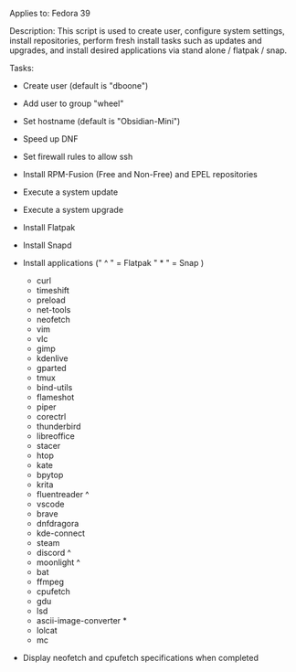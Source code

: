 Applies to: 
  Fedora 39

Description:
  This script is used to create user, configure system settings, install repositories, perform fresh install tasks such as updates and upgrades, and install desired applications via stand alone / flatpak / snap.
  
Tasks:
  - Create user (default is "dboone")
  - Add user to group "wheel"
  - Set hostname (default is "Obsidian-Mini")
  - Speed up DNF
  - Set firewall rules to allow ssh
  - Install RPM-Fusion (Free and Non-Free) and EPEL repositories
  - Execute a system update
  - Execute a system upgrade
  - Install Flatpak
  - Install Snapd
  - Install applications (" ^ " = Flatpak   " * " = Snap )
      - curl
      - timeshift
      - preload
      - net-tools
      - neofetch
      - vim
      - vlc
      - gimp
      - kdenlive
      - gparted
      - tmux
      - bind-utils
      - flameshot
      - piper
      - corectrl
      - thunderbird
      - libreoffice
      - stacer
      - htop
      - kate
      - bpytop
      - krita
      - fluentreader ^
      - vscode
      - brave
      - dnfdragora
      - kde-connect
      - steam
      - discord ^
      - moonlight ^
      - bat
      - ffmpeg
      - cpufetch
      - gdu
      - lsd
      - ascii-image-converter *
      - lolcat
      - mc
        
- Display neofetch and cpufetch specifications when completed
